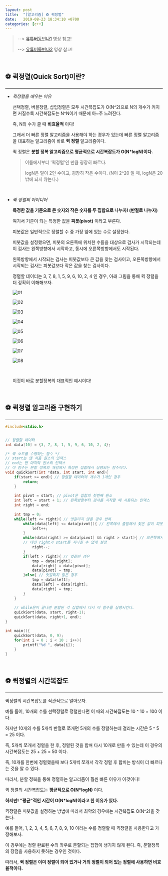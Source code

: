 ```yaml
---
layout: post
title:  "[알고리즘] ⚽️ 퀵정렬"
date:   2019-08-23 18:34:10 +0700
categories: [c++]
---
```


> --> [유튜버동빈나1](https://www.youtube.com/watch?v=O-O-90zX-U4&list=PLRx0vPvlEmdDHxCvAQS1_6XV4deOwfVrz&index=5) 영상 참고!
>
> --> [유튜버동빈나2](https://www.youtube.com/watch?v=gBcUO_6JXIA&list=PLRx0vPvlEmdDHxCvAQS1_6XV4deOwfVrz&index=6) 영상 참고!

<br>

## ️️⚽️ 퀵정렬(Quick Sort)이란?
---

- _퀵정렬을 배우는 이유_

	선택정렬, 버블정렬, 삽입정렬은 모두 시간복잡도가 O(N^2)으로 N의 개수가 커지면 커질수록 시간복잡도는 N^N이기 때문에 아~주 느려진다.

	즉, N의 수가 클 때 __비효율적__ 이다!

	그래서 더 빠른 정렬 알고리즘을 사용해야 하는 경우가 있는데 빠른 정렬 알고리즘을 대표하는 알고리즘이 바로 __퀵 정렬__ 알고리즘이다.

	퀵 정렬은 __분할 정복 알고리즘으로 평균적으로 시간복잡도가 O(N*logN)이다.__

	> 이름에서부터 '퀵정렬'인 만큼 굉장히 빠르다.
	>
	> logN은 밑이 2인 수이고, 굉장히 작은 수이다. (N이 2^20 일 때, logN은 20밖에 되지 않는다.)

	<br>

- _퀵 정렬의 아이디어_

	__특정한 값을 기준으로 큰 숫자와 작은 숫자를 두 집합으로 나누자! (반절로 나누자)__ 

	여기서 기준이 되는 특정한 값을 __피봇(pivot)__ 이라고 부른다.

	피봇값은 일반적으로 정렬할 수 중 가장 앞에 있는 수로 설정한다.

	피봇값을 설정했으면, 피봇의 오른쪽에 위치한 수들을 대상으로 검사가 시작되는데 이 검사는 왼쪽방향에서 시작하고, 동시에 오른쪽방향에서도 시작된다.

	왼쪽방향에서 시작되는 검사는 피봇값보다 큰 값을 찾는 검사이고, 오른쪽방향에서 시작되는 검사는 피봇값보다 작은 값을 찾는 검사이다.

	정렬할 데이터는 3, 7, 8, 1, 5, 9, 6, 10, 2, 4 인 경우, 아래 그림을 통해 퀵 정렬을 더 정확히 이해해보자.

	![01](https://user-images.githubusercontent.com/31889335/63596643-a4432000-c5f6-11e9-9a8e-6ba03bddc938.PNG)

	![02](https://user-images.githubusercontent.com/31889335/63596635-a311f300-c5f6-11e9-9493-6d4f742ad819.PNG)

	![03](https://user-images.githubusercontent.com/31889335/63596637-a3aa8980-c5f6-11e9-92fe-0bb73fb259b2.PNG)

	![04](https://user-images.githubusercontent.com/31889335/63596638-a3aa8980-c5f6-11e9-8b09-957e50516513.PNG)

	![05](https://user-images.githubusercontent.com/31889335/63596639-a3aa8980-c5f6-11e9-9329-08f2a8749cde.PNG)

	![06](https://user-images.githubusercontent.com/31889335/63596640-a3aa8980-c5f6-11e9-87c2-c0bf1a36f067.PNG)

	![07](https://user-images.githubusercontent.com/31889335/63596641-a4432000-c5f6-11e9-9f3b-9f0d6506512f.PNG)

	![08](https://user-images.githubusercontent.com/31889335/63596642-a4432000-c5f6-11e9-9253-ebcdea54f4ec.PNG)

	<br>

	이것이 바로 분할정복의 대표적인 예시이다!

	<br>

## ⚽️ 퀵정렬 알고리즘 구현하기
---

~~~c
#include<stdio.h>


// 정렬할 데이터 
int data[10] = {3, 7, 8, 1, 5, 9, 6, 10, 2, 4};

/* 퀵 소트를 수행하는 함수 */
// start는 맨 처음 원소의 인덱스 
// end는 맨 마지막 원소의 인덱스 
// 이 함수는 분할 정복의 개념에서 특정한 집합에서 실행되는 함수이다. 
void quickSort(int *data, int start, int end){
	if(start >= end){ // 정렬할 데이터의 개수가 1개인 경우 
		return; 
	}	
	
	int pivot = start; // pivot은 집합의 첫번째 원소 
	int left = start + 1; // 왼쪽방향부터 검사를 시작할 때 사용되는 인덱스 
	int right = end;
	
	int tmp = 0;
	while(left <= right){ // 엇갈리지 않을 경우 반복 
		while(data[left] <= data[pivot]){ // 왼쪽에서 출발해서 찾은 값이 피봇값보다 작을 경우 
			left++;
		} 
		while(data[right] >= data[pivot] && right > start){ // 오른쪽에서 출발해서 찾은 값이 피봇값보다 클 경우  
		// 대신 right가 start를 지나칠 수 없게 설정  
			right--;
		}
		if(left > right){ // 엇갈린 경우 
			tmp = data[right];
			data[right] = data[pivot];
			data[pivot] = tmp;
		}else{ // 엇갈리지 않은 경우 
			tmp = data[left];
			data[left] = data[right];
			data[right] = tmp; 
		} 
	}
	
	// while문이 끝나면 분할된 각 집합에서 다시 이 함수를 실행시킨다. 
	quickSort(data, start, right-1);
	quickSort(data, right+1, end);
} 

int main(){
	quickSort(data, 0, 9); 
	for(int i = 0 ; i < 10 ; i++){
		printf("%d ", data[i]);
	}
}
~~~

<br>

## ️️️️️️️️️⚽️ 퀵정렬의 시간복잡도
---

퀵정렬의 시간복잡도를 직관적으로 알아보자.

예를 들어, 10개의 수를 선택정렬로 정렬한다면 이 때의 시간복잡도는 10 ^ 10 = 100 이다.

하지만 10개의 수를 5개씩 반절로 쪼개면 5개의 수를 정렬하는데 걸리는 시간은 5 ^ 5 = 25 이다.

즉, 5개씩 쪼개서 정렬을 한 후, 정렬된 것을 합쳐 다시 10개로 만들 수 있는데 이 경우의 시간복잡도는 25 + 25 = 50 이다.

즉, 10개를 한번에 정렬했을때 보다 5개씩 쪼개서 각각 정렬 후 합치는 방식이 더 빠르다는 것을 알 수 있다.

따라서, 분할 정복을 통해 정렬하는 알고리즘이 훨씬 빠른 이유가 이것이다!

퀵 정렬의 시간복잡도는 __평균적으로 O(N*logN)__ 이다.

__하지만! "평균"적인 시간이 O(N*logN)이라고 한 이유가 있다.__

퀵정렬은 피봇값을 설정하는 방법에 따라서 최악의 경우에는 시간복잡도 O(N^2)을 갖는다.

예를 들어, 1, 2, 3, 4, 5, 6, 7, 8, 9, 10 이라는 수를 정렬할 때 퀵정렬을 사용한다고 가정해보자.

이 경우에는 정렬 완료된 수의 좌우로 분할되는 집합이 생기지 않게 된다. 즉, 분할정복의 장점을 사용하지 못하는 경우인 것이다.

따라서, __퀵 정렬은 이미 정렬이 되어 있거나 거의 정렬이 되어 있는 정렬에 사용하면 비효율적이다.__

